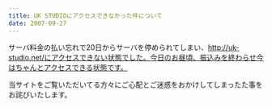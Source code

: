 ```yaml
---
title: UK STUDIOにアクセスできなかった件について
date: 2007-09-27
---
```

サーバ料金の払い忘れで20日からサーバを停められてしまい、http://uk-studio.net/にアクセスできない状態でした。今日のお昼頃、振込みを終わらせ今はちゃんとアクセスできる状態です。

当サイトをご覧いただいてる方々にご心配とご迷惑をおかけしてしまったた事をお詫びいたします。